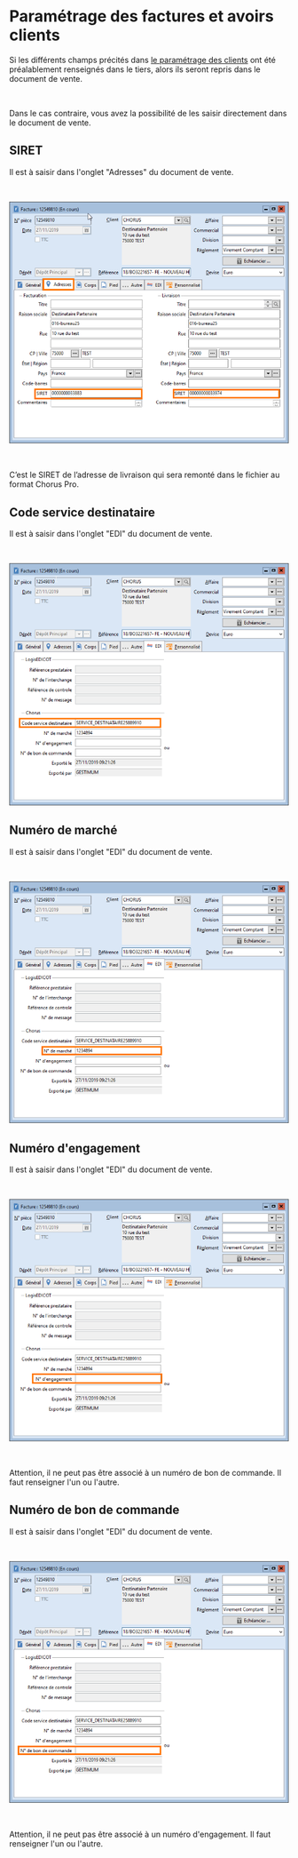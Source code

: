 # Paramétrage des factures et avoirs clients

Si les différents champs précités dans [le 
 paramétrage des clients](ParametrageClients.md) ont été préalablement renseignés dans le tiers, 
 alors ils seront repris dans le document de vente.


 


Dans le cas contraire, vous avez la possibilité de les saisir directement 
 dans le document de vente.


## SIRET


Il est à saisir dans l'onglet "Adresses" 
 du document de vente.


 


![](../assets/images/2/NumeroSIRETFacture.png)


 


C’est le SIRET de l’adresse de livraison qui sera remonté dans le fichier 
 au format Chorus Pro.


## Code service destinataire


Il est à saisir dans l'onglet "EDI" 
 du document de vente.


 


![](../assets/images/2/CodeServiceDestinataireFacture.png)


## Numéro de marché


Il est à saisir dans l'onglet "EDI" 
 du document de vente.


 


![](../assets/images/2/NumeroMarcheFacture.png)


## Numéro d'engagement


Il est à saisir dans l'onglet "EDI" 
 du document de vente.


 


![](../assets/images/2/NumeroEngagementFacture.png)


 


Attention, il ne peut pas être associé à 
 un numéro de bon de commande. Il faut renseigner l'un ou l'autre.


## Numéro de bon de commande


Il est à saisir dans l'onglet "EDI" 
 du document de vente.


 


![](../assets/images/2/NumeroBonCommandeFacture.png)


 


Attention, il ne peut pas être associé à 
 un numéro d'engagement. Il faut renseigner l'un ou l'autre.


